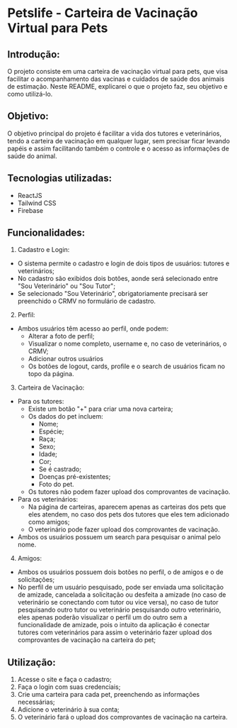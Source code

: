 # Petslife - Carteira de Vacinação Virtual para Pets
## Introdução:
O projeto consiste em uma carteira de vacinação virtual para pets, que visa facilitar o acompanhamento das vacinas e cuidados de saúde dos animais de estimação. Neste README, explicarei o que o projeto faz, seu objetivo e como utilizá-lo.
## Objetivo:
O objetivo principal do projeto é facilitar a vida dos tutores e veterinários, tendo a carteira de vacinação em qualquer lugar, sem precisar ficar levando papéis e assim facilitando também o controle e o acesso as informações de saúde do animal.
## Tecnologias utilizadas:
- ReactJS
- Tailwind CSS
- Firebase
## Funcionalidades:
1) Cadastro e Login:
- O sistema permite o cadastro e login de dois tipos de usuários: tutores e veterinários;
- No cadastro são exibidos dois botões, aonde será selecionado entre "Sou Veterinário" ou "Sou Tutor";
- Se selecionado "Sou Veterinário", obrigatoriamente precisará ser preenchido o CRMV no formulário de cadastro.
2) Perfil:
- Ambos usuários têm acesso ao perfil, onde podem:
  - Alterar a foto de perfil;
  - Visualizar o nome completo, username e, no caso de veterinários, o CRMV;
  - Adicionar outros usuários
  - Os botões de logout, cards, profile e o search de usuários ficam no topo da página.
3) Carteira de Vacinação:
- Para os tutores:
  - Existe um botão "+" para criar uma nova carteira;
  - Os dados do pet incluem:
    - Nome;
    - Espécie;
    - Raça;
    - Sexo;
    - Idade;
    - Cor;
    - Se é castrado;
    - Doenças pré-existentes;
    - Foto do pet.
  - Os tutores não podem fazer upload dos comprovantes de vacinação.
- Para os veterinários:
  - Na página de carteiras, aparecem apenas as carteiras dos pets que eles atendem, no caso dos pets dos tutores que eles tem adicionado como amigos;
  - O veterinário pode fazer upload dos comprovantes de vacinação.
- Ambos os usuários possuem um search para pesquisar o animal pelo nome.
4) Amigos:
- Ambos os usuários possuem dois botões no perfil, o de amigos e o de solicitações;
- No perfil de um usuário pesquisado, pode ser enviada uma solicitação de amizade, cancelada a solicitação ou desfeita a amizade (no caso de veterinário se conectando com tutor ou vice versa), no caso de tutor pesquisando outro tutor ou veterinário pesquisando outro veterinário, eles apenas poderão visualizar o perfil um do outro sem a funcionalidade de amizade, pois o intuito da aplicação é conectar tutores com veterinários para assim o veterinário fazer upload dos comprovantes de vacinação na carteira do pet;
## Utilização:
1) Acesse o site e faça o cadastro;
2) Faça o login com suas credenciais;
3) Crie uma carteira para cada pet, preenchendo as informações necessárias;
4) Adicione o veterinário à sua conta;
5) O veterinário fará o upload dos comprovantes de vacinação na carteira.
